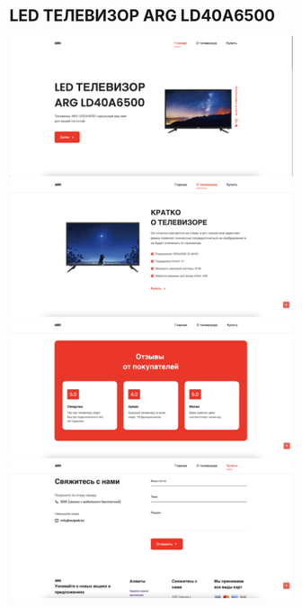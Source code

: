 # LED ТЕЛЕВИЗОР ARG LD40А6500 
![лендинг для товара](/preview.png)
![лендинг для товара](/preview2.png)
![лендинг для товара](/preview3.png)
![лендинг для товара](/preview4.png)

